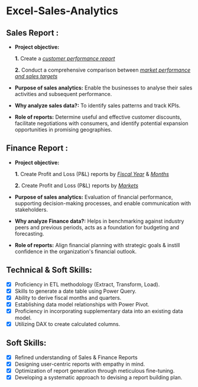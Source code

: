 # Excel-Sales-Analytics

## Sales Report :


- **Project objective:** 

    **1.** Create a _[customer performance report](https://github.com/manutyagi/Excel-Sales-Analytics/blob/main/Customer%20Performance%20Report.pdf)_

    **2.** Conduct a comprehensive comparison between _[market performance and sales targets](https://github.com/manutyagi/Excel-Sales-Analytics/blob/main/Market%20Performance%20vs%20Target%20Report.pdf)_

- **Purpose of sales analytics:** Enable the businesses to analyse their sales activities and subsequent performance.

- **Why analyze sales data?:** To identify sales patterns and track KPIs.

- **Role of reports:** Determine useful and effective customer discounts, facilitate negotiations with consumers, and identify potential expansion opportunities in promising geographies.


## Finance Report :

- **Project objective:** 

    **1.** Create Profit and Loss (P&L) reports by _[Fiscal Year](https://github.com/manutyagi/Excel-Sales-Analytics/blob/main/P%26L%20Statement%20by%20Fiscal%20Year.pdf)_ & _[Months](https://github.com/manutyagi/Excel-Sales-Analytics/blob/main/P%26L%20Statement%20by%20Months.pdf)_ 

   **2.** Create Profit and Loss (P&L) reports by _[Markets](https://github.com/manutyagi/Excel-Sales-Analytics/blob/main/P%26L%20Statement%20by%20Markets.pdf)_

- **Purpose of sales analytics:** Evaluation of financial performance, supporting decision-making processes, and enable communication with stakeholders.

- **Why analyze Finance data?:** Helps in benchmarking against industry peers and previous periods, acts as a foundation for budgeting and forecasting.

- **Role of reports:** Align financial planning with strategic goals & instill confidence in the organization's financial outlook.


## Technical & Soft Skills:
- [x]	Proficiency in ETL methodology (Extract, Transform, Load).
- [x]	Skills to generate a date table using Power Query.
- [x]	Ability to derive fiscal months and quarters.
- [x]	Establishing data model relationships with Power Pivot.
- [x]	Proficiency in incorporating supplementary data into an existing data model.
- [x]	Utilizing DAX to create calculated columns.

## Soft Skills:
- [x]	Refined understanding of Sales & Finance Reports
- [x]	Designing user-centric reports with empathy in mind.
- [x]	Optimization of report generation through meticulous fine-tuning.
- [x]	Developing a systematic approach to devising a report building plan.
